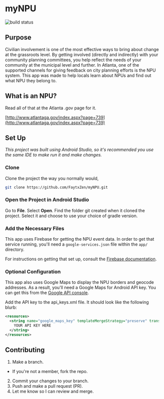 # myNPU

![build status](https://travis-ci.org/FaytxZen/myNPU.svg?branch=master)

## Purpose

Civilian involvement is one of the most effective ways to bring about change at the grassroots level. By getting involved (directly and indirectly) with your community planning committees, you help reflect the needs of your community at the municipal level and further. In Atlanta, one of the supported channels for giving feedback on city planning efforts is the NPU system. This app was made to help locals learn about NPUs and find out what NPU they belong to.

## What is an NPU?

Read all of that at the Atlanta .gov page for it.

[http://www.atlantaga.gov/index.aspx?page=739](http://www.atlantaga.gov/index.aspx?page=739)

## Set Up

*This project was built using Android Studio, so it's recommended you use the same IDE to make run it and make changes.*

### Clone

Clone the project the way you normally would,

```bash
git clone https://github.com/FaytxZen/myNPU.git
```

### Open the Project in Android Studio

Go to **File**. Select **Open**. Find the folder git created when it cloned the project. Select it and choose to use your choice of gradle version.

### Add the Necessary Files
This app uses Firebase for getting the NPU event data. In order to get that service running, you'll need a `google-services.json` file within the `app/` directory.

For instructions on getting that set up, consult the [Firebase documentation](https://firebase.google.com/docs/android/setup).

### Optional Configuration
This app also uses Google Maps to display the NPU borders and geocode addresses. As a result, you'll need a Google Maps for Android API key. You can get this from the [Google API console](https://console.developers.google.com).

Add the API key to the api_keys.xml file. It should look like the following blurb:

```xml
<resources>
  <string name="google_maps_key" templateMergeStrategy="preserve" translatable="false">
    YOUR API KEY HERE
  </string>
</resources>
```


## Contributing

1. Make a branch.
  * If you're not a member, fork the repo.
2. Commit your changes to your branch.
3. Push and make a pull request (PR).
4. Let me know so I can review and merge.

